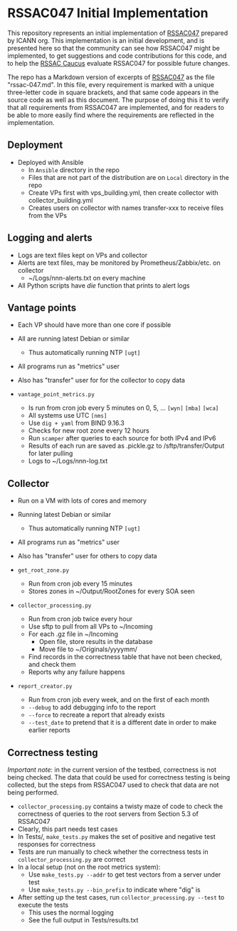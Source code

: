 # RSSAC047 Initial Implementation

This repository represents an initial implementation of [RSSAC047](https://www.icann.org/en/system/files/files/rssac-047-03feb22-en.pdf) prepared by ICANN org.
This implementation is an initial development, and is presented here so that the community can see how RSSAC047 might be implemented, to get suggestions and code contributions for this code, and to help the [RSSAC Caucus](https://www.icann.org/groups/rssac-caucus) evaluate RSSAC047 for possible future changes.

The repo has a Markdown version of excerpts of [RSSAC047](rssac-047.md) as the file "rssac-047.md". In this file, every requirement is marked with a unique three-letter code in square brackets, and that same code appears in the source code as well as this document. The purpose of doing this it to verify that all requirements from RSSAC047 are implemented, and for readers to be able to more easily find where the requirements are reflected in the implementation.

## Deployment

- Deployed with Ansible
	- In `Ansible` directory in the repo
	- Files that are not part of the distribution are on `Local` directory in the repo
	- Create VPs first with vps_building.yml, then create collector with collector_building.yml
	- Creates users on collector with names transfer-xxx to receive files from the VPs

## Logging and alerts

- Logs are text files kept on VPs and collector
- Alerts are text files, may be monitored by Prometheus/Zabbix/etc. on collector
	- ~/Logs/nnn-alerts.txt on every machine
- All Python scripts have _die_ function that prints to alert logs

## Vantage points

- Each VP should have more than one core if possible
- All are running latest Debian or similar
	- Thus automatically running NTP  `[ugt]`
- All programs run as "metrics" user
- Also has "transfer" user for for the collector to copy data

- `vantage_point_metrics.py`
	- Is run from cron job every 5 minutes on 0, 5, ... `[wyn]` `[mba]` `[wca]`
	- All systems use UTC `[nms]`
	- Use `dig + yaml` from BIND 9.16.3
	- Checks for new root zone every 12 hours
	- Run `scamper` after queries to each source for both IPv4 and IPv6
	- Results of each run are saved as .pickle.gz to /sftp/transfer/Output for later pulling
	- Logs to ~/Logs/nnn-log.txt

## Collector

- Run on a VM with lots of cores and memory
- Running latest Debian or similar
	- Thus automatically running NTP  `[ugt]`
- All programs run as "metrics" user
- Also has "transfer" user for others to copy data

- `get_root_zone.py`
	- Run from cron job every 15 minutes
	- Stores zones in ~/Output/RootZones for every SOA seen

- `collector_processing.py`
	- Run from cron job twice every hour
	- Use sftp to pull from all VPs to ~/Incoming
	- For each .gz file in ~/Incoming
		- Open file, store results in the database
		- Move file to ~/Originals/yyyymm/
	- Find records in the correctness table that have not been checked, and check them
	- Reports why any failure happens

- `report_creator.py`
	- Run from cron job every week, and on the first of each month
	- `--debug` to add debugging info to the report
	- `--force` to recreate a report that already exists
	- `--test_date` to pretend that it is a different date in order to make earlier reports

## Correctness testing

_Important note_: in the current version of the testbed, correctness is not being checked.
The data that could be used for correctness testing is being collected, but the steps from RSSAC047 used to check that data are not being performed.

- `collector_processing.py` contains a twisty maze of code to check the correctness of queries to the root servers from Section 5.3 of RSSAC047
- Clearly, this part needs test cases
- In Tests/, `make_tests.py` makes the set of positive and negative test responses for correctness
- Tests are run manually to check whether the correctness tests in `collector_processing.py` are correct
- In a local setup (not on the root metrics system):
	- Use `make_tests.py --addr` to get test vectors from a server under test
	- Use `make_tests.py --bin_prefix` to indicate where "dig" is
- After setting up the test cases, run `collector_processing.py --test` to execute the tests
	- This uses the normal logging
	- See the full output in Tests/results.txt

